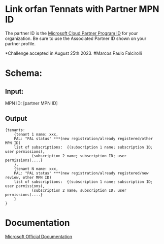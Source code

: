 # Link orfan Tennats with Partner MPN ID

The partner ID is the [Microsoft Cloud Partner Program ID](https://partner.microsoft.com/) for your organization. Be sure to use the Associated Partner ID shown on your partner profile.

*Challenge accepted in August 25th 2023. #Marcos Paulo Falcirolli

# Schema:

## Input:

MPN ID: [partner MPN ID]

 
## Output

```
{tenants:
	{tenant 1 name: xxx,
	PAL: "PAL status" ***(new registration/already registered/other MPN ID)
	list of subscriptions:	{(subscription 1 name; subscription ID; user permissions),
			(subscription 2 name; subscription ID; user permissions)....}
	},
	{tenant N name: xxx,
	PAL: "PAL status" ***(new registration/already registered/new review, other MPN ID)
	list of subscriptions:	{(subscription 1 name; subscription ID; user permissions),
			(subscription 2 name; subscription ID; user permissions)....}
	}
}
```

# Documentation

[Microsoft Official Documentation](https://learn.microsoft.com/en-us/azure/cost-management-billing/manage/link-partner-id)